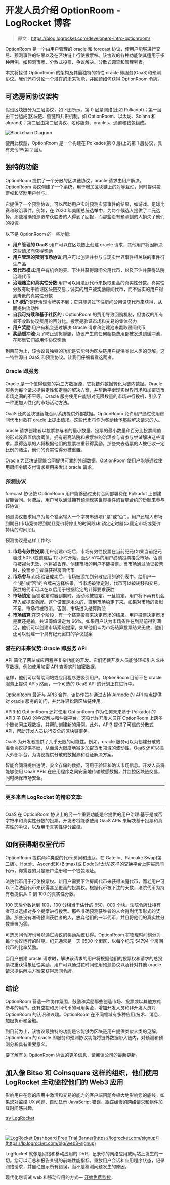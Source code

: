 # 开发人员介绍 OptionRoom - LogRocket 博客

> 原文：<https://blog.logrocket.com/developers-intro-optionroom/>

OptionRoom 是一个由用户管理的 oracle 和 forecast 协议，使用户能够进行交易、预测事件的结果以及在区块链上行使投票权。该协议的各种功能使其适用于多种用例，如预测市场、分散式投票、争议解决、分散式调查和管理列表。

本文将探讨 OptionRoom 的架构及其最独特的特性:oracle 即服务(OaaS)和预测协议。我们还将讨论一个潜在的未来功能，并回顾如何获得 OptionRoom 令牌。

## 可选房间协议架构

假设区块链分为三层协议，如下图所示。第 0 层是网络(比如 Polkadot)；第一层由平台组成(区块链、侧链和共识机制，如 OptionRoom、以太坊、Solana 和 algrand)；第二层由第二层协议、名称服务、oracles、通道和钱包组成。

![Blockchain Diagram](img/565404cdd00b65cdafdb067647f6d97f.png)

使用此模型，OptionRoom 是一个构建在 Polkadot(第 0 层)上的第 1 层协议，具有双令牌(第 2 层)。

## 独特的功能

OptionRoom 提供了一个分散的区块链协议，oracle 请求由用户解决。OptionRoom 协议创建了一个系统，用于增加区块链上的对等互动，同时提供投票权和奖励用户参与。

它提供了一个预测协议，可以帮助用户实时预测实际事件的结果，如游戏、足球比赛和政治事件。例如，在 2020 年美国总统选举中，为每个候选人提供了二元选择。那些准确预测选举获胜者的人得到了回报，而那些没有预测到的人损失了他们的投资。

以下是 OptionRoom 的一些功能:

*   **用户管理的 OaaS** :用户可以在区块链上创建 oracle 请求，其他用户将因解决这些请求而获得奖励
*   **用户管理的预测市场协议**:用户可以创建并参与与现实世界事件相关联的事件衍生产品
*   **双代币模式**:用户有机会购买、下注并获得房间公用代币，以及下注并获得法院治理代币
*   **治理赌注和真实性分数**:用户可以用法庭代币来换取更高的真实性分数。真实性分数有助于验证区块链交易；诚实的用户被奖励房间代币，而不诚实的用户得到降低的真实性分数
*   **LP 挖矿**:朝廷治理令牌买不到；它只能通过下注房间公用设施代币来获得，从而提供流动性
*   **自我可持续和基于社区的** : OptionRoom 的费用导致回购机制，但协议的所有者不收取协议费用的百分比。投票是验证市场和交易的集体努力
*   **用户奖励**:用户有机会通过解决 Oracle 请求和创建池来赢取房间代币
*   **奖励缓冲池**:为了防止通货膨胀，协议产生的任何超额费用都被发送到缓冲池，在那里它们被用作协议奖励

到目前为止，该协议最独特的功能是它能够为区块链用户提供类似人类的见解。这一特性源自 OaaS 和预测协议。让我们仔细看看这两者。

### Oracle 即服务

Oracle 是一个值得信赖的第三方数据源，它将链外数据转化为链内数据。Oracle 服务为每个请求提供定性和定量的解决方案，并帮助平衡现实世界市场和加密货币市场之间的不平等。Oracle 服务使用户能够对无限数量的市场进行投机，引入了一种更加人性化的市场活动方法。

OaaS 还向区块链智能合同系统提供外部数据。OptionRoom 允许用户通过使用房间代币付款在 oracle 上提出请求。这些代币将作为奖励给予那些解决请求的人。

oracle 请求创建者以投票参与者的最小数量、投票的最小数量和百分比投票阈值的形式设置置信度阈值。拥有最高法院和投票权的治理参与者参与尝试解决这些请求。赢得选票的人将根据他们的投票权重获得奖励。那些失去选票的人被征收一定比例的赌注，他们的真实性得分被重置。

Oracle 为区块链智能合同提供可靠的外部数据。OptionRoom 使用户能够通过使用房间令牌支付请求费用来发出 oracle 请求。

### 预测协议

forecast 协议使 OptionRoom 用户能够通过支付合同部署费在 Polkadot 上创建智能合同。付费后，用户可以通过拥有预测现实世界事件的智能合约的份额来参与该协议。

预测协议要求用户为每个答案输入一个字符串选项(“是”或“否”)。用户还输入市场到期日(市场竞价将到期且竞价将停止的时间段)和锁定定时器(以固定市场或竞价持续的时间段)。

预测协议是这样工作的:

1.  **市场有效性投票**:用户创建市场后，市场有效性投票在当前纪元(如果当前纪元超过 50%)或创建后 12 小时开始。至少 51%的用户必须投票接受市场，否则将被视为无效，池将被丢弃。创建市场的用户不能投票。当市场通过验证投票时，投票参与者将获得房间代币
2.  **市场参与**:市场验证成功后，市场被添加到分散应用的池列表中。给用户一个“是”或“否”的令牌来选择结果。当市场被锁定时，代币可以被转移和交易。获胜的代币可以在以后用于根据给定的计算要求获胜
3.  **市场锁定**:当锁定定时器到期时，活动池被锁定。一旦锁定，用户将不再有机会存入或提取令牌。这个设置是永久的，直到市场稳定下来。如果对市场的贡献不足，市场将被取消。否则，市场进入结算阶段
4.  **市场结算**:在这个阶段，有一个结算投票来决定市场的结果。用户投票决定市场是赢还是输，共识阈值设定为 66%。如果用户认为市场条件在到期前得到满足，他们可以创建市场索赔提案。如果他们认为市场结算投票结果无效，他们还可以创建一个具有纪元窗口的争议提案

### 潜在的未来优势:Oracle 即服务 API

API 简化了网站或应用程序复杂功能的开发。它们还使开发人员能够轻松引入或共享数据，例如使用加密 API 查看实时加密数据。

这样，他们可以帮助网站或应用程序更吸引用户。OptionRoom 目前不在 oracle 服务上提供 APIs 然而，一个可选的 OaaS API 的计划正在进行中。

[OptionRoom 最近与 API3](https://www.google.com/amp/s/www.namecoinnews.com/api3-and-optionroom-announce-partnership/amp/) 合作。该协作旨在通过支持 Airnode 的 API 端点提供对 oracle 服务的访问，并允许轻松跨区块链使用。

API3 和 OptionRoom 还将使用 OptionRoom 作为任何未来基于 Polkadot 的 API3 子 DAO 的争议解决和仲裁平台。这将允许开发人员在 OptionRoom 上跨多个链访问主观数据，并帮助创建新的用例。此外，API3 提供了可信的分散式 API，帮助开发人员执行安全的区块链事务。

OaaS 为开发者提供了几乎无限的可能性。例如，oracle 服务可以为创建分散的混合协议提供基础，从而最大限度地减少加密货币领域的波动性。OaaS 还可以插入外部平台，为协议提供分散的数据源和验证解决方案。

智能合同将提供透明、安全存储的数据，可用于验证和确认市场信息。开发人员将能够使用 OaaS APIs 在应用程序之间安全地传输敏感数据，并监控区块链交易，同时确保市场安全。

* * *

### 更多来自 LogRocket 的精彩文章:

* * *

OaaS 在 OptionRoom 协议上的另一个重要功能是它提供的用户治理:基于是或否字符串和真实性分数的投票。开发者将能够使用 OaaS APIs 来解决基于投票和真实性的争议，以及用于真实性评分监控。

## 如何获得期权室代币

OptionRoom 提供两种类型的代币:房间和法庭。在 Gate.io、Pancake Swap(第二版)、Hotbit、AscendEK (Bitmax)或 Dodo(以太坊)这样的交换平台上购买房间代币，你需要的只是账户注册和一个钱包地址。

法院代币用于行使投票权。新用户需要下注房间代币来获得法庭代币，而老用户可以下注法庭代币来获得甚至更高的投票权。根据代币被下注的天数，法院代币为持有者提供从 0 到 100 的真实性分数。

100 天后分数达到 100，100 分相当于估计的 650，000 个块。法院令牌让持有者可以选择对多个提案进行投票。那些准确预测获胜者的人会得到代币形式的奖励。那些没有准确预测获胜者的人，放弃他们的一半代币，并且将他们的真实性分数重置为零。

可选房间令牌也可以通过协议的奖励系统获得。OptionRoom 将物理时间划分为每个协议运行的时期。纪元通常是一天 6500 个街区，以每个纪元 54794 个房间代币的比率奖励。

当用户创建 oracle 请求时，解决该请求的用户将根据他们的投票权和请求的总投票权重获得象征性奖励。用户可以通过花时间使用预测协议以及针对其他 oracle 请求提供解决方案来获得房间令牌。

## 结论

OptionRoom 营造一种协作氛围，鼓励和奖励那些创造市场、投票或以其他方式参与的用户。还有空投和房间代币的可用奖金，增加开发人员和非开发人员对 OptionRoom 的认识和兴趣。OptionRoom 在不同领域有多种应用:技术、消息、加密货币和金融。

到目前为止，该协议最独特的功能是它能够为区块链用户提供类似人类的见解。OptionRoom 的 oracle 即服务和预测协议功能将链外数据带入链内，对预测和预测分析具有重要意义。

要了解有关 OptionRoom 协议的更多信息，请阅读[公司的最新更新](https://optionroom.medium.com)。

## 加入像 Bitso 和 Coinsquare 这样的组织，他们使用 LogRocket 主动监控他们的 Web3 应用

影响用户在您的应用中激活和交易的能力的客户端问题会极大地影响您的底线。如果您对监控 UX 问题、自动显示 JavaScript 错误、跟踪缓慢的网络请求和组件加载时间感兴趣，

[try LogRocket](https://lp.logrocket.com/blg/web3-signup)

.

[![LogRocket Dashboard Free Trial Banner](img/dacb06c713aec161ffeaffae5bd048cd.png)](https://lp.logrocket.com/blg/web3-signup)[https://logrocket.com/signup/](https://lp.logrocket.com/blg/web3-signup)

LogRocket 就像是网络和移动应用的 DVR，记录你的网络应用或网站上发生的一切。您可以汇总和报告关键的前端性能指标，重放用户会话和应用程序状态，记录网络请求，并自动显示所有错误，而不是猜测问题发生的原因。

现代化您调试 web 和移动应用的方式— [开始免费监控](https://lp.logrocket.com/blg/web3-signup)。